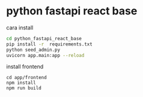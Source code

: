 # python fastapi react base

cara install
```bash
cd python_fastapi_react_base
pip install -r  requirements.txt
python seed_admin.py
uvicorn app.main:app --reload
```

install frontend
```base
cd app/frontend
npm install
npm run build
```